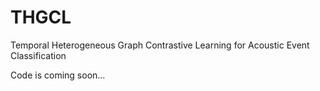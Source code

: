 # THGCL
Temporal Heterogeneous Graph Contrastive Learning for Acoustic Event Classification

Code is coming soon...
